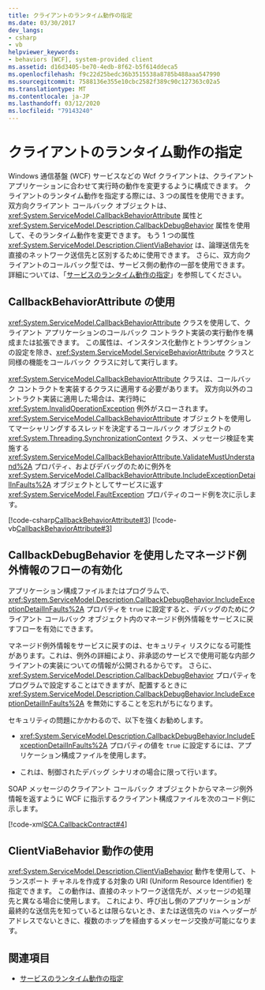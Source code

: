 ```yaml
---
title: クライアントのランタイム動作の指定
ms.date: 03/30/2017
dev_langs:
- csharp
- vb
helpviewer_keywords:
- behaviors [WCF], system-provided client
ms.assetid: d16d3405-be70-4edb-8f62-b5f614ddeca5
ms.openlocfilehash: f9c22d25bedc36b3515538a8785b488aaa547990
ms.sourcegitcommit: 7588136e355e10cbc2582f389c90c127363c02a5
ms.translationtype: MT
ms.contentlocale: ja-JP
ms.lasthandoff: 03/12/2020
ms.locfileid: "79143240"
---
```

# <a name="specifying-client-run-time-behavior"></a>クライアントのランタイム動作の指定
Windows 通信基盤 (WCF) サービスなどの Wcf クライアントは、クライアント アプリケーションに合わせて実行時の動作を変更するように構成できます。 クライアントのランタイム動作を指定する際には、3 つの属性を使用できます。 双方向クライアント コールバック オブジェクトは、<xref:System.ServiceModel.CallbackBehaviorAttribute> 属性と <xref:System.ServiceModel.Description.CallbackDebugBehavior> 属性を使用して、そのランタイム動作を変更できます。 もう 1 つの属性 <xref:System.ServiceModel.Description.ClientViaBehavior> は、論理送信先を直接のネットワーク送信先と区別するために使用できます。 さらに、双方向クライアントのコールバック型では、サービス側の動作の一部を使用できます。 詳細については、「[サービスのランタイム動作の指定](specifying-service-run-time-behavior.md)」を参照してください。  
  
## <a name="using-the-callbackbehaviorattribute"></a>CallbackBehaviorAttribute の使用  
 <xref:System.ServiceModel.CallbackBehaviorAttribute> クラスを使用して、クライアント アプリケーションのコールバック コントラクト実装の実行動作を構成または拡張できます。 この属性は、インスタンス化動作とトランザクションの設定を除き、<xref:System.ServiceModel.ServiceBehaviorAttribute> クラスと同様の機能をコールバック クラスに対して実行します。  
  
 <xref:System.ServiceModel.CallbackBehaviorAttribute> クラスは、コールバック コントラクトを実装するクラスに適用する必要があります。 双方向以外のコントラクト実装に適用した場合は、実行時に <xref:System.InvalidOperationException> 例外がスローされます。 <xref:System.ServiceModel.CallbackBehaviorAttribute> オブジェクトを使用してマーシャリングするスレッドを決定するコールバック オブジェクトの <xref:System.Threading.SynchronizationContext> クラス、メッセージ検証を実施する <xref:System.ServiceModel.CallbackBehaviorAttribute.ValidateMustUnderstand%2A> プロパティ、およびデバッグのために例外を <xref:System.ServiceModel.CallbackBehaviorAttribute.IncludeExceptionDetailInFaults%2A> オブジェクトとしてサービスに返す <xref:System.ServiceModel.FaultException> プロパティのコード例を次に示します。  
  
 [!code-csharp[CallbackBehaviorAttribute#3](../../../samples/snippets/csharp/VS_Snippets_CFX/callbackbehaviorattribute/cs/client.cs#3)]
 [!code-vb[CallbackBehaviorAttribute#3](../../../samples/snippets/visualbasic/VS_Snippets_CFX/callbackbehaviorattribute/vb/client.vb#3)]  
  
## <a name="using-callbackdebugbehavior-to-enable-the-flow-of-managed-exception-information"></a>CallbackDebugBehavior を使用したマネージド例外情報のフローの有効化  
 アプリケーション構成ファイルまたはプログラムで、<xref:System.ServiceModel.Description.CallbackDebugBehavior.IncludeExceptionDetailInFaults%2A> プロパティを `true` に設定すると、デバッグのためにクライアント コールバック オブジェクト内のマネージド例外情報をサービスに戻すフローを有効にできます。  
  
 マネージド例外情報をサービスに戻すのは、セキュリティ リスクになる可能性があります。これは、例外の詳細により、非承認のサービスで使用可能な内部クライアントの実装についての情報が公開されるからです。 さらに、<xref:System.ServiceModel.Description.CallbackDebugBehavior> プロパティをプログラムで設定することはできますが、配置するときに <xref:System.ServiceModel.Description.CallbackDebugBehavior.IncludeExceptionDetailInFaults%2A> を無効にすることを忘れがちになります。  
  
 セキュリティの問題にかかわるので、以下を強くお勧めします。  
  
- <xref:System.ServiceModel.Description.CallbackDebugBehavior.IncludeExceptionDetailInFaults%2A> プロパティの値を `true` に設定するには、アプリケーション構成ファイルを使用します。  
  
- これは、制御されたデバッグ シナリオの場合に限って行います。  
  
 SOAP メッセージのクライアント コールバック オブジェクトからマネージ例外情報を返すように WCF に指示するクライアント構成ファイルを次のコード例に示します。  
  
 [!code-xml[SCA.CallbackContract#4](../../../samples/snippets/csharp/VS_Snippets_CFX/sca.callbackcontract/cs/client.exe.config#4)]  

## <a name="using-the-clientviabehavior-behavior"></a>ClientViaBehavior 動作の使用  
 <xref:System.ServiceModel.Description.ClientViaBehavior> 動作を使用して、トランスポート チャネルを作成する対象の URI (Uniform Resource Identifier) を指定できます。 この動作は、直接のネットワーク送信先が、メッセージの処理先と異なる場合に使用します。 これにより、呼び出し側のアプリケーションが最終的な送信先を知っているとは限らないとき、または送信先の `Via` ヘッダーがアドレスでないときに、複数のホップを経由するメッセージ交換が可能になります。  
  
## <a name="see-also"></a>関連項目

- [サービスのランタイム動作の指定](specifying-service-run-time-behavior.md)
